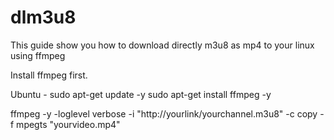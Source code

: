 # dlm3u8
This guide show you how to download directly m3u8 as mp4 to your linux using ffmpeg

Install ffmpeg first.

Ubuntu - 
sudo apt-get update -y
sudo apt-get install ffmpeg -y



ffmpeg -y -loglevel verbose -i "http://yourlink/yourchannel.m3u8" -c copy -f mpegts "yourvideo.mp4"


